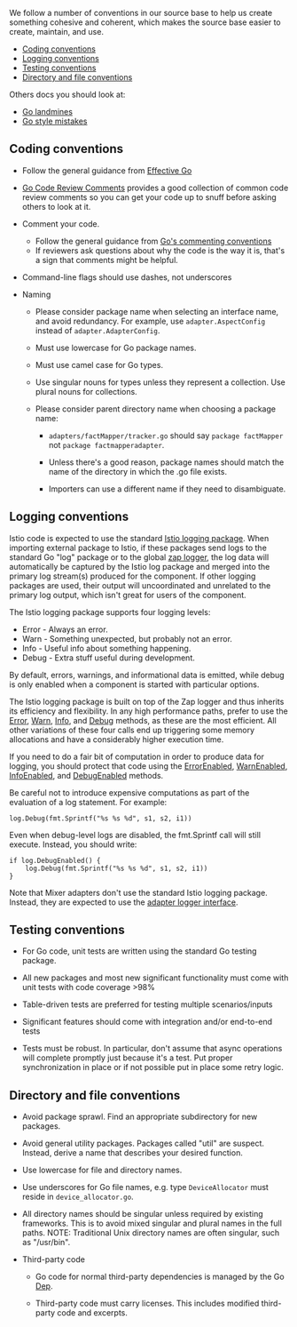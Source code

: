 We follow a number of conventions in our source base to help us create
something cohesive and coherent, which makes the source base easier to
create, maintain, and use.

- [Coding conventions](#coding-conventions)
- [Logging conventions](#logging-conventions)
- [Testing conventions](#testing-conventions)
- [Directory and file conventions](#directory-and-file-conventions)

Others docs you should look at:

- [Go landmines](https://gist.github.com/lavalamp/4bd23295a9f32706a48f)
- [Go style mistakes](https://github.com/golang/go/wiki/CodeReviewComments)

## Coding conventions

  - Follow the general guidance from [Effective Go](https://golang.org/doc/effective_go.html)

  - [Go Code Review Comments](https://github.com/golang/go/wiki/CodeReviewComments) provides a
  good collection of common code review comments so you can get your code up to snuff before
  asking others to look at it.

  - Comment your code.

    - Follow the general guidance from [Go's commenting conventions](https://blog.golang.org/godoc-documenting-go-code)
    - If reviewers ask questions about why the code is the way it is, that's a sign that comments might be helpful.

  - Command-line flags should use dashes, not underscores

  - Naming

      - Please consider package name when selecting an interface name, and avoid
      redundancy. For example, use `adapter.AspectConfig` instead of `adapter.AdapterConfig`.

      - Must use lowercase for Go package names.

      - Must use camel case for Go types.

      - Use singular nouns for types unless they represent a collection. Use plural nouns for collections.

      - Please consider parent directory name when choosing a package name:

          - `adapters/factMapper/tracker.go` should say `package factMapper` not `package factmapperadapter`.

          - Unless there's a good reason, package names should match the name of the directory in which the .go file exists.

          - Importers can use a different name if they need to disambiguate.

## Logging conventions

Istio code is expected to use the standard [Istio logging package](https://godoc.org/istio.io/istio/pkg/log).
When importing external package to Istio, if these packages send logs to the standard Go "log" package or
to the global [zap logger](https://godoc.org/go.uber.org/zap), the log data will automatically be captured
by the Istio log package and merged into the primary log stream(s) produced for the component. If
other logging packages are used, their output will uncoordinated and unrelated to the primary log
output, which isn't great for users of the component.

The Istio logging package supports four logging levels:

- Error - Always an error.
- Warn - Something unexpected, but probably not an error.
- Info - Useful info about something happening.
- Debug - Extra stuff useful during development.

By default, errors, warnings, and informational data is emitted, while debug is only enabled 
when a component is started with particular options.

The Istio logging package is built on top of the Zap logger and thus inherits its efficiency and
flexibility. In any high performance paths, prefer to use the
[Error](https://godoc.org/istio.io/istio/pkg/log#Error),
[Warn](https://godoc.org/istio.io/istio/pkg/log#Warn),
[Info](https://godoc.org/istio.io/istio/pkg/log#Info), and
[Debug](https://godoc.org/istio.io/istio/pkg/log#Debug) methods,
as these are the most efficient. All other variations of these four calls end up triggering some memory allocations and have a
considerably higher execution time.

If you need to do a fair bit of computation in order to produce data for logging, you should protect that code
using the
[ErrorEnabled](https://godoc.org/istio.io/istio/pkg/log#ErrorEnabled),
[WarnEnabled](https://godoc.org/istio.io/istio/pkg/log#WarnEnabled),
[InfoEnabled](https://godoc.org/istio.io/istio/pkg/log#InfoEnabled), and
[DebugEnabled](https://godoc.org/istio.io/istio/pkg/log#DebugEnabled) methods.

Be careful not to introduce expensive computations as part of the evaluation of a log statement. For example:

```golang
log.Debug(fmt.Sprintf("%s %s %d", s1, s2, i1))
```

Even when debug-level logs are disabled, the fmt.Sprintf call will still execute. Instead, you should write:

```golang
if log.DebugEnabled() {
    log.Debug(fmt.Sprintf("%s %s %d", s1, s2, i1))
}
```

Note that Mixer adapters don't use the standard Istio logging package. Instead, they are expected to use
the [adapter logger interface](https://godoc.org/istio.io/istio/mixer/pkg/adapter#Logger).

## Testing conventions

  - For Go code, unit tests are written using the standard Go testing package.

  - All new packages and most new significant functionality must come with unit tests
  with code coverage >98%

  - Table-driven tests are preferred for testing multiple scenarios/inputs

  - Significant features should come with integration and/or end-to-end tests

  - Tests must be robust. In particular, don't assume that async operations will
  complete promptly just because it's a test. Put proper synchronization in place
  or if not possible put in place some retry logic.

## Directory and file conventions

  - Avoid package sprawl. Find an appropriate subdirectory for new packages.

  - Avoid general utility packages. Packages called "util" are suspect. Instead,
  derive a name that describes your desired function.

  - Use lowercase for file and directory names.

  - Use underscores for Go file names, e.g. type `DeviceAllocator` must reside in `device_allocator.go`.

  - All directory names should be singular unless required by existing frameworks.
  This is to avoid mixed singular and plural names in the full paths. NOTE:
  Traditional Unix directory names are often singular, such as "/usr/bin".

  - Third-party code

    - Go code for normal third-party dependencies is managed by the Go [Dep](https://github.com/golang/dep).

    - Third-party code must carry licenses. This includes modified third-party code and excerpts.
